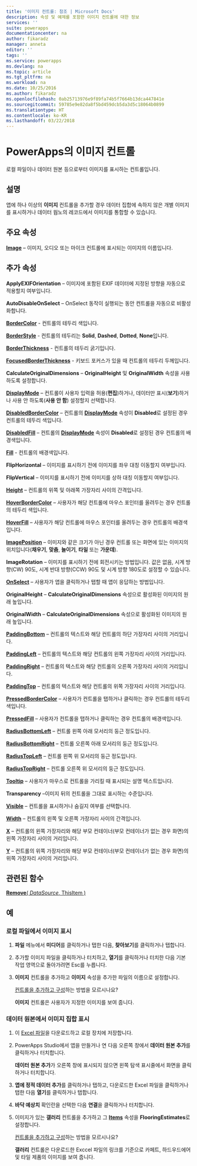 ```yaml
---
title: '이미지 컨트롤: 참조 | Microsoft Docs'
description: 속성 및 예제를 포함한 이미지 컨트롤에 대한 정보
services: ''
suite: powerapps
documentationcenter: na
author: fikaradz
manager: anneta
editor: ''
tags: ''
ms.service: powerapps
ms.devlang: na
ms.topic: article
ms.tgt_pltfrm: na
ms.workload: na
ms.date: 10/25/2016
ms.author: fikaradz
ms.openlocfilehash: 0ab25713976e9f89fa74b5f7664b13dca447841e
ms.sourcegitcommit: 59785e9e82da8f5bd459dcb5da3d5c18064b0899
ms.translationtype: HT
ms.contentlocale: ko-KR
ms.lasthandoff: 03/22/2018
---
```

# <a name="image-control-in-powerapps"></a>PowerApps의 이미지 컨트롤
로컬 파일이나 데이터 원본 등으로부터 이미지를 표시하는 컨트롤입니다.

## <a name="description"></a>설명
앱에 하나 이상의 **이미지** 컨트롤을 추가할 경우 데이터 집합에 속하지 않은 개별 이미지를 표시하거나 데이터 웝노의 레코드에서 이미지를 통합할 수 있습니다.

## <a name="key-properties"></a>주요 속성
**[Image](properties-visual.md)** – 이미지, 오디오 또는 마이크 컨트롤에 표시되는 이미지의 이름입니다.

## <a name="additional-properties"></a>추가 속성
**ApplyEXIFOrientation** – 이미지에 포함된 EXIF 데이터에 지정된 방향을 자동으로 적용할지 여부입니다.

**AutoDisableOnSelect** – OnSelect 동작이 실행되는 동안 컨트롤을 자동으로 비활성화합니다.

**[BorderColor](properties-color-border.md)** - 컨트롤의 테두리 색입니다.

**[BorderStyle](properties-color-border.md)** - 컨트롤의 테두리는 **Solid**, **Dashed**, **Dotted**, **None**입니다.

**[BorderThickness](properties-color-border.md)** - 컨트롤의 테두리 굵기입니다.

**[FocusedBorderThickness](properties-color-border.md)** - 키보드 포커스가 있을 때 컨트롤의 테두리 두께입니다.

**CalculateOriginalDimensions** – **OriginalHeight** 및 **OriginalWidth** 속성을 사용하도록 설정합니다.

**[DisplayMode](properties-core.md)** – 컨트롤이 사용자 입력을 허용(**편집**)하거나, 데이터만 표시(**보기**)하거나 사용 안 하도록(**사용 안 함**) 설정할지 선택합니다.

**[DisabledBorderColor](properties-color-border.md)** – 컨트롤의 **[DisplayMode](properties-core.md)** 속성이 **Disabled**로 설정된 경우 컨트롤의 테두리 색입니다.

**[DisabledFill](properties-color-border.md)** – 컨트롤의 **[DisplayMode](properties-core.md)** 속성이 **Disabled**로 설정된 경우 컨트롤의 배경색입니다.

**[Fill](properties-color-border.md)** - 컨트롤의 배경색입니다.

**FlipHorizontal** – 이미지를 표시하기 전에 이미지를 좌우 대칭 이동할지 여부입니다.

**FlipVertical** – 이미지를 표시하기 전에 이미지를 상하 대칭 이동할지 여부입니다.

**[Height](properties-size-location.md)** – 컨트롤의 위쪽 및 아래쪽 가장자리 사이의 간격입니다.

**[HoverBorderColor](properties-color-border.md)** – 사용자가 해당 컨트롤에 마우스 포인터를 올려두는 경우 컨트롤의 테두리 색입니다.

**[HoverFill](properties-color-border.md)** – 사용자가 해당 컨트롤에 마우스 포인터를 올려두는 경우 컨트롤의 배경색입니다.

**[ImagePosition](properties-visual.md)** – 이미지와 같은 크기가 아닌 경우 컨트롤 또는 화면에 있는 이미지의 위치입니다(**채우기**, **맞춤**, **늘이기**, **타일** 또는 **가운데**).

**ImageRotation** – 이미지를 표시하기 전에 회전시키는 방법입니다.  값은 없음, 시계 방향(CW) 90도, 시계 반대 방향(CCW) 90도 및 시계 방향 180도로 설정할 수 있습니다.

**[OnSelect](properties-core.md)** – 사용자가 앱을 클릭하거나 탭할 때 앱이 응답하는 방법입니다.

**OriginalHeight** – **CalculateOriginalDimensions** 속성으로 활성화된 이미지의 원래 높입니다.

**OriginalWidth** – **CalculateOriginalDimensions** 속성으로 활성화된 이미지의 원래 높입니다.

**[PaddingBottom](properties-size-location.md)** – 컨트롤의 텍스트와 해당 컨트롤의 하단 가장자리 사이의 거리입니다.

**[PaddingLeft](properties-size-location.md)** – 컨트롤의 텍스트와 해당 컨트롤의 왼쪽 가장자리 사이의 거리입니다.

**[PaddingRight](properties-size-location.md)** – 컨트롤의 텍스트와 해당 컨트롤의 오른쪽 가장자리 사이의 거리입니다.

**[PaddingTop](properties-size-location.md)** – 컨트롤의 텍스트와 해당 컨트롤의 위쪽 가장자리 사이의 거리입니다.

**[PressedBorderColor](properties-color-border.md)** – 사용자가 컨트롤을 탭하거나 클릭하는 경우 컨트롤의 테두리 색입니다.

**[PressedFill](properties-color-border.md)** – 사용자가 컨트롤을 탭하거나 클릭하는 경우 컨트롤의 배경색입니다.

**[RadiusBottomLeft](properties-size-location.md)** – 컨트롤 왼쪽 아래 모서리의 둥근 정도입니다.

**[RadiusBottomRight](properties-size-location.md)** – 컨트롤 오른쪽 아래 모서리의 둥근 정도입니다.

**[RadiusTopLeft](properties-size-location.md)** – 컨트롤 왼쪽 위 모서리의 둥근 정도입니다.

**[RadiusTopRight](properties-size-location.md)** – 컨트롤 오른쪽 위 모서리의 둥근 정도입니다.

**[Tooltip](properties-core.md)** – 사용자가 마우스로 컨트롤을 가리킬 때 표시되는 설명 텍스트입니다.

**Transparency** –이미지 뒤의 컨트롤을 그대로 표시하는 수준입니다.

**[Visible](properties-core.md)** – 컨트롤을 표시하거나 숨길지 여부를 선택합니다.

**[Width](properties-size-location.md)** – 컨트롤의 왼쪽 및 오른쪽 가장자리 사이의 간격입니다.

**[X](properties-size-location.md)** – 컨트롤의 왼쪽 가장자리와 해당 부모 컨테이너(부모 컨테이너가 없는 경우 화면)의 왼쪽 가장자리 사이의 거리입니다.

**[Y](properties-size-location.md)** – 컨트롤의 위쪽 가장자리와 해당 부모 컨테이너(부모 컨테이너가 없는 경우 화면)의 위쪽 가장자리 사이의 거리입니다.

## <a name="related-functions"></a>관련된 함수
[**Remove**( *DataSource*, ThisItem )](../functions/function-remove-removeif.md)

## <a name="examples"></a>예
### <a name="show-an-image-from-a-local-file"></a>로컬 파일에서 이미지 표시
1. **파일** 메뉴에서 **미디어**를 클릭하거나 탭한 다음, **찾아보기**를 클릭하거나 탭합니다.
2. 추가할 이미지 파일을 클릭하거나 터치하고, **열기**를 클릭하거나 터치한 다음 기본 작업 영역으로 돌아가려면 Esc를 누릅니다.
3. **이미지** 컨트롤을 추가하고 **이미지** 속성을 추가한 파일의 이름으로 설정합니다.

    [컨트롤을 추가하고 구성](../add-configure-controls.md)하는 방법을 모르시나요?

    **이미지** 컨트롤은 사용자가 지정한 이미지를 보여 줍니다.

### <a name="show-a-set-of-images-from-a-data-source"></a>데이터 원본에서 이미지 집합 표시
1. 이 [Excel 파일](https://pwrappssamples.blob.core.windows.net/samples/FlooringEstimates.xlsx)을 다운로드하고 로컬 장치에 저장합니다.
2. PowerApps Studio에서 앱을 만들거나 연 다음 오른쪽 창에서 **데이터 원본 추가**를 클릭하거나 터치합니다.

    **데이터 원본 추가**가 오른쪽 창에 표시되지 않으면 왼쪽 탐색 표시줄에서 화면을 클릭하거나 터치합니다.
3. **앱에 정적 데이터 추가**를 클릭하거나 탭하고, 다운로드한 Excel 파일을 클릭하거나 탭한 다음 **열기**를 클릭하거나 탭합니다.
4. **바닥 예상치** 확인란을 선택한 다음 **연결**을 클릭하거나 터치합니다.
5. 이미지가 있는 **갤러리** 컨트롤을 추가하고 그 **[Items](properties-core.md)** 속성을 **FlooringEstimates**로 설정합니다.

    [컨트롤을 추가하고 구성](../add-configure-controls.md)하는 방법을 모르시나요?

    **갤러리** 컨트롤은 다운로드한 Exccel 파일의 링크를 기준으로 카페트, 하드우드에어 및 타일 제품의 이미지를 보여 줍니다.
